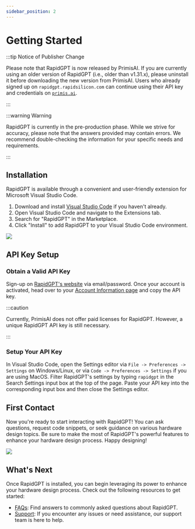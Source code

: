 ```yaml
---
sidebar_position: 2
---
```


# Getting Started

:::tip Notice of Publisher Change

Please note that RapidGPT is now released by PrimisAI. If you are currently using an older version of RapidGPT (i.e., older than v1.31.x), please uninstall it before downloading the new version from PrimisAI. Users who already signed up on `rapidgpt.rapidsilicon.com` can continue using their API key and credentials on [`primis.ai`](https://getrapidgpt.primis.ai/).

:::

:::warning Warning

RapidGPT is currently in the pre-production phase. While we strive for accuracy, please note that the answers provided may contain errors. We recommend double-checking the information for your specific needs and requirements.

:::

## Installation

RapidGPT is available through a convenient and user-friendly extension for Microsoft Visual Studio Code.

1. Download and install [Visual Studio Code](https://code.visualstudio.com/) if you haven't already.
2. Open Visual Studio Code and navigate to the Extensions tab.
3. Search for "RapidGPT" in the Marketplace.
4. Click "Install" to add RapidGPT to your Visual Studio Code environment.

![](/img/docs/installation.gif)

## API Key Setup

### Obtain a Valid API Key

Sign-up on [RapidGPT's website](https://getrapidgpt.primis.ai/) via email/password. Once your account is activated, head over to your [Account Information page](https://getrapidgpt.primis.ai/Home/AccountInformation) and copy the API key.

:::caution

Currently, PrimisAI does not offer paid licenses for RapidGPT. However, a unique RapidGPT API key is still necessary.

:::

### Setup Your API Key

In Visual Studio Code, open the Settings editor via `File -> Preferences -> Settings` on Windows/Linux, or via `Code -> Preferences -> Settings` if you are using MacOS. Filter RapidGPT's settings by typing `rapidgpt` in the Search Settings input box at the top of the page. Paste your API key into the corresponding input box and then close the Settings editor.

## First Contact

Now you're ready to start interacting with RapidGPT! You can ask questions, request code snippets, or seek guidance on various hardware design topics. Be sure to make the most of RapidGPT's powerful features to enhance your hardware design process. Happy designing!

![](/img/docs/first-contact.gif)

## What's Next

Once RapidGPT is installed, you can begin leveraging its power to enhance your hardware design process. Check out the following resources to get started:

- [FAQs](/#faqs): Find answers to commonly asked questions about RapidGPT.
- [Support](/docs/support): If you encounter any issues or need assistance, our support team is here to help.